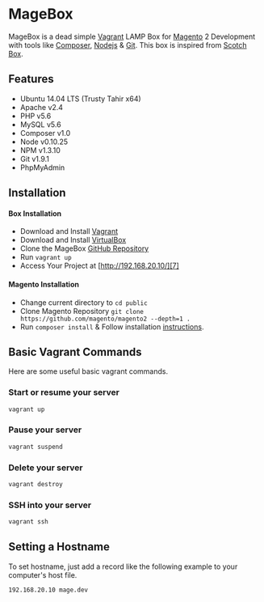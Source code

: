 # MageBox
MageBox is a dead simple [Vagrant][1] LAMP Box for [Magento][2] 2 Development with tools like [Composer][3], [Nodejs][4] &amp; [Git][5]. This box is inspired from [Scotch Box](https://github.com/scotch-io/scotch-box/).

## Features
- Ubuntu 14.04 LTS (Trusty Tahir x64)
- Apache v2.4
- PHP v5.6
- MySQL v5.6
- Composer v1.0
- Node v0.10.25
- NPM v1.3.10
- Git v1.9.1
- PhpMyAdmin


## Installation

#### Box Installation
* Download and Install [Vagrant][1]
* Download and Install [VirtualBox][6]
* Clone the MageBox [GitHub Repository](https://github.com/IamSwap/MageBox)
* Run ``` vagrant up ```
* Access Your Project at  [http://192.168.20.10/][7]

#### Magento Installation
* Change current directory to ``` cd public ```
* Clone Magento Repository ``` git clone https://github.com/magento/magento2 --depth=1 . ```
* Run ``` composer install ``` & Follow installation [instructions](http://devdocs.magento.com/guides/v2.0/install-gde/prereq/dev_install.html).



## Basic Vagrant Commands
Here are some useful basic vagrant commands.

### Start or resume your server
```bash
vagrant up
```

### Pause your server
```bash
vagrant suspend
```

### Delete your server
```bash
vagrant destroy
```

### SSH into your server
```bash
vagrant ssh
```


## Setting a Hostname
To set hostname, just add a record like the following example to your computer's host file.

```bash
192.168.20.10 mage.dev
```

 [1]: https://www.vagrantup.com/downloads.html
 [2]: http://magento.com
 [3]: https://getcomposer.org
 [4]: https://nodejs.org
 [5]: https://git-scm.com
 [6]: https://www.virtualbox.org/wiki/Downloads
 [7]: http://192.168.20.10/
